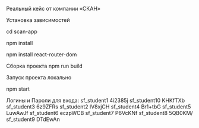 Реальный кейс от компании «СКАН»

Установка зависимостей

cd scan-app

npm install

npm install react-router-dom

Сборка проекта npm run build

Запуск проекта локально

npm start

Логины и Пароли для входа:
sf_student1	  4i2385j
sf_student10	KHKfTXb
sf_student3	  6z9ZFRs
sf_student2	  lV8xjCH
sf_student4	  Br1+tbG
sf_student5	  LuwAwJf
sf_student6	  eczpWCB
sf_student7	  P6VcKNf
sf_student8	  5QB0KM/
sf_student9	  DTdEwAn
